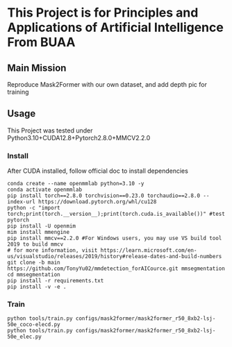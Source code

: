 # This Project is for Principles and Applications of Artificial Intelligence From BUAA

## Main Mission
Reproduce Mask2Former with our own dataset, and add depth pic for training

## Usage
This Project was tested under Python3.10+CUDA12.8+Pytorch2.8.0+MMCV2.2.0
### Install
After CUDA installed, follow official doc to install dependencies
   ```CMD
   conda create --name openmmlab python=3.10 -y
   conda activate openmmlab
   pip install torch==2.8.0 torchvision==0.23.0 torchaudio==2.8.0 --index-url https://download.pytorch.org/whl/cu128
   python -c "import torch;print(torch.__version__);print(torch.cuda.is_available())" #test pytorch
   pip install -U openmim
   mim install mmengine
   pip install mmcv==2.2.0 #For Windows users, you may use VS build tool 2019 to build mmcv
   # for more information, visit https://learn.microsoft.com/en-us/visualstudio/releases/2019/history#release-dates-and-build-numbers
   git clone -b main https://github.com/TonyYu02/mmdetection_forAICource.git mmsegmentation
   cd mmsegmentation
   pip install -r requirements.txt
   pip install -v -e .
   ```
### Train
```
python tools/train.py configs/mask2former/mask2former_r50_8xb2-lsj-50e_coco-elecd.py
python tools/train.py configs/mask2former/mask2former_r50_8xb2-lsj-50e_elec.py
```
